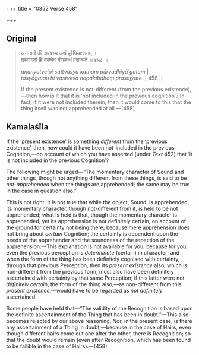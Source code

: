 +++
title = "0352 Verse 458"

+++
## Original 
>
> अनन्यत्वेऽपि सत्त्वस्य कथं पूर्वधियाऽगतम् ।  
> तस्यागतौ हि वस्त्वेव नोपलब्धं प्रसज्यते ॥ ४५८ ॥ 
>
> *ananyatve'pi sattvasya kathaṃ pūrvadhiyā'gatam* \|  
> *tasyāgatau hi vastveva nopalabdhaṃ prasajyate* \|\| 458 \|\| 
>
> If the present existence is not-different (from the previous existence),—then how is it that it is ‘not included in the previous cognition’? In fact, if it were not included therein, then it would come to this that the thing itself was not apprehended at all.—(458)



## Kamalaśīla

If the ‘present existence’ is something *different* from the ‘previous existence’, then, how could it have been not-included in the previous Cognition,—on account of which you have asserted (under *Text* 452) that ‘it is not included in the previous Cognition’?

The following might be urged—“The momentary character of Sound and other things, though not anything different from these things, is said to be *not-apprehended* when the things are apprehended; the same may be true in the case in question also.”

This is not right. It is not true that while the object, Sound, is apprehended, its momentary character, though not-different from it, is held to be not apprehended; what is held is that, though the momentary character is apprehended, yet its apprehension is not definitely certain, on account of the ground for certainty not being there; because mere apprehension does not bring about *certain* Cognition; the certainty is dependent upon the needs of the apprehender and the soundness of the repetition of the apprehension.—This explanation is not available for you; because for you, even the previous perception is *determinate* (certain) in character; and when the form of the thing has been definitely cognised with certainty, through that previous Perception, then its *present existence* also, which is non-different from the previous form, must also have been definitely ascertained with certainty by that same Perception; if this latter were not *definitely certain*, the form of the thing also,—as non-different from this *present existence*,—would have to be regarded as *not definitely* ascertained.

Some people have held that—“The validity of the Recognition is based upon the definite ascertainment of the Thing that has been in doubt.”—This also becomes rejected by our above reasoning. Nor, in the present case, is there any ascertainment of a Thing in doubt;—because in the case of Hairs, even though different hairs come out one after the other, there is Recognition; so that the doubt would remain (even after Recognition, which has been found to be fallible in the case of Hairs).—(458)


